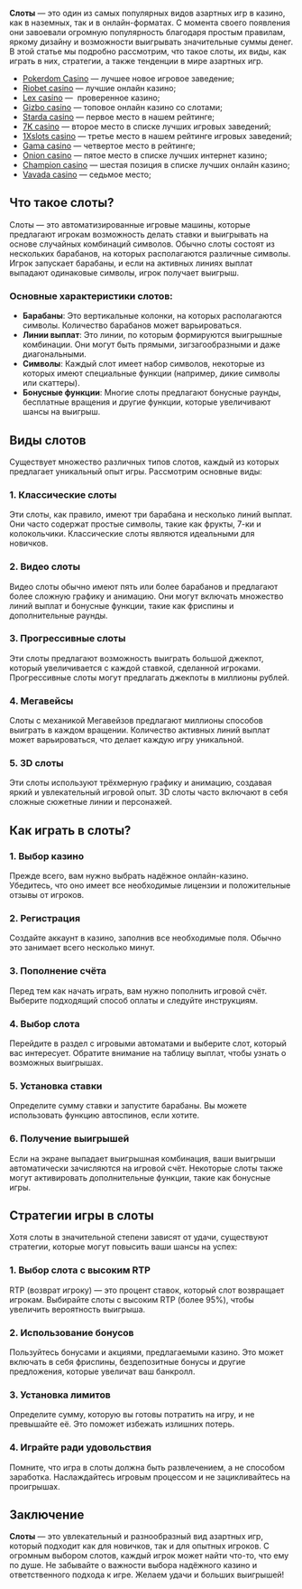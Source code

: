 **Слоты** — это один из самых популярных видов азартных игр в казино, как в наземных, так и в онлайн-форматах. С момента своего появления они завоевали огромную популярность благодаря простым правилам, яркому дизайну и возможности выигрывать значительные суммы денег. В этой статье мы подробно рассмотрим, что такое слоты, их виды, как играть в них, стратегии, а также тенденции в мире азартных игр.

* [Pokerdom Casino](https://brandplay.link/FwVc4f) — лучшее новое игровое заведение;
* [Riobet casino](https://brandplay.link/TnjsxFvH) — лучшие онлайн казино;
* [Lex casino](https://brandplay.link/VMqNXPFs) —  проверенное казино;
* [Gizbo casino](https://brandplay.link/rvzLrVLp) — топовое онлайн казино со слотами;
* [Starda casino](https://brandplay.link/HDcDrxLk) — первое место в нашем рейтинге;
* [7K casino](https://brandplay.link/dd46bNgD) — второе место в списке лучших игровых заведений;
* [1Xslots casino](https://brandplay.link/J2ZbqMPZ) — третье место в нашем рейтинге игровых заведений;
* [Gama casino](https://brandplay.link/RD52jZbL) — четвертое место в рейтинге;
* [Onion casino](https://brandplay.link/8LcS6Djb) — пятое место в списке лучших интернет казино;
* [Champion casino](https://temon-gter.cfd/go/9n8?p56190p303844p3509t17502) — шестая позиция в списке лучших онлайн казино;
* [Vavada casino](https://vavadapartner.pro/?promo=75590753-cc8b-4c4a-8d71-99b7a2293439-jud\&target=register) — седьмое место;



## Что такое слоты?

Слоты — это автоматизированные игровые машины, которые предлагают игрокам возможность делать ставки и выигрывать на основе случайных комбинаций символов. Обычно слоты состоят из нескольких барабанов, на которых располагаются различные символы. Игрок запускает барабаны, и если на активных линиях выплат выпадают одинаковые символы, игрок получает выигрыш.

### Основные характеристики слотов:

* **Барабаны**: Это вертикальные колонки, на которых располагаются символы. Количество барабанов может варьироваться.
* **Линии выплат**: Это линии, по которым формируются выигрышные комбинации. Они могут быть прямыми, зигзагообразными и даже диагональными.
* **Символы**: Каждый слот имеет набор символов, некоторые из которых имеют специальные функции (например, дикие символы или скаттеры).
* **Бонусные функции**: Многие слоты предлагают бонусные раунды, бесплатные вращения и другие функции, которые увеличивают шансы на выигрыш.

## Виды слотов

Существует множество различных типов слотов, каждый из которых предлагает уникальный опыт игры. Рассмотрим основные виды:

### 1. Классические слоты

Эти слоты, как правило, имеют три барабана и несколько линий выплат. Они часто содержат простые символы, такие как фрукты, 7-ки и колокольчики. Классические слоты являются идеальными для новичков.

### 2. Видео слоты

Видео слоты обычно имеют пять или более барабанов и предлагают более сложную графику и анимацию. Они могут включать множество линий выплат и бонусные функции, такие как фриспины и дополнительные раунды.

### 3. Прогрессивные слоты

Эти слоты предлагают возможность выиграть большой джекпот, который увеличивается с каждой ставкой, сделанной игроками. Прогрессивные слоты могут предлагать джекпоты в миллионы рублей.

### 4. Мегавейсы

Слоты с механикой Мегавейзов предлагают миллионы способов выиграть в каждом вращении. Количество активных линий выплат может варьироваться, что делает каждую игру уникальной.

### 5. 3D слоты

Эти слоты используют трёхмерную графику и анимацию, создавая яркий и увлекательный игровой опыт. 3D слоты часто включают в себя сложные сюжетные линии и персонажей.

## Как играть в слоты?

### 1. Выбор казино

Прежде всего, вам нужно выбрать надёжное онлайн-казино. Убедитесь, что оно имеет все необходимые лицензии и положительные отзывы от игроков.

### 2. Регистрация

Создайте аккаунт в казино, заполнив все необходимые поля. Обычно это занимает всего несколько минут.

### 3. Пополнение счёта

Перед тем как начать играть, вам нужно пополнить игровой счёт. Выберите подходящий способ оплаты и следуйте инструкциям.

### 4. Выбор слота

Перейдите в раздел с игровыми автоматами и выберите слот, который вас интересует. Обратите внимание на таблицу выплат, чтобы узнать о возможных выигрышах.

### 5. Установка ставки

Определите сумму ставки и запустите барабаны. Вы можете использовать функцию автоспинов, если хотите.

### 6. Получение выигрышей

Если на экране выпадает выигрышная комбинация, ваши выигрыши автоматически зачисляются на игровой счёт. Некоторые слоты также могут активировать дополнительные функции, такие как бонусные игры.

## Стратегии игры в слоты

Хотя слоты в значительной степени зависят от удачи, существуют стратегии, которые могут повысить ваши шансы на успех:

### 1. Выбор слота с высоким RTP

RTP (возврат игроку) — это процент ставок, который слот возвращает игрокам. Выбирайте слоты с высоким RTP (более 95%), чтобы увеличить вероятность выигрыша.

### 2. Использование бонусов

Пользуйтесь бонусами и акциями, предлагаемыми казино. Это может включать в себя фриспины, бездепозитные бонусы и другие предложения, которые увеличат ваш банкролл.

### 3. Установка лимитов

Определите сумму, которую вы готовы потратить на игру, и не превышайте её. Это поможет избежать излишних потерь.

### 4. Играйте ради удовольствия

Помните, что игра в слоты должна быть развлечением, а не способом заработка. Наслаждайтесь игровым процессом и не зацикливайтесь на проигрышах.

## Заключение

**Слоты** — это увлекательный и разнообразный вид азартных игр, который подходит как для новичков, так и для опытных игроков. С огромным выбором слотов, каждый игрок может найти что-то, что ему по душе. Не забывайте о важности выбора надёжного казино и ответственного подхода к игре. Желаем удачи и больших выигрышей!
